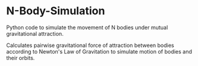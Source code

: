 # N-Body-Simulation
Python code to simulate the movement of N bodies under mutual gravitational attraction.

Calculates pairwise gravitational force of attraction between bodies according to Newton's Law of Gravitation to simulate motion of bodies and their orbits.
